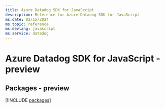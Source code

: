 ```yaml
---
title: Azure Datadog SDK for JavaScript
description: Reference for Azure Datadog SDK for JavaScript
ms.date: 02/15/2024
ms.topic: reference
ms.devlang: javascript
ms.service: datadog
---
```

# Azure Datadog SDK for JavaScript - preview
## Packages - preview
[!INCLUDE [packages](datadog-index.md)]
